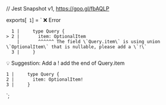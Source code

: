 // Jest Snapshot v1, https://goo.gl/fbAQLP

exports[` 1`] = `
❌ Error

      1 |     type Query {
    > 2 |       item: OptionalItem
        |       ^^^^^^ The field \`Query.item\` is using union \`OptionalItem\` that is nullable, please add a \`!\`
      3 |     }

💡 Suggestion: Add a ! add the end of Query.item

    1 |     type Query {
    2 |       item: OptionalItem!
    3 |     }
`;
